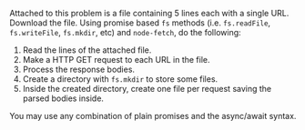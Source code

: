 Attached to this problem is a file containing 5 lines each with a single URL.
Download the file. Using promise based `fs` methods (i.e. `fs.readFile`,
`fs.writeFile`, `fs.mkdir`, etc) and `node-fetch`, do the following:

1. Read the lines of the attached file.
2. Make a HTTP GET request to each URL in the file.
3. Process the response bodies.
4. Create a directory with `fs.mkdir` to store some files.
5. Inside the created directory, create one file per request saving the parsed
   bodies inside.

You may use any combination of plain promises and the async/await syntax.
